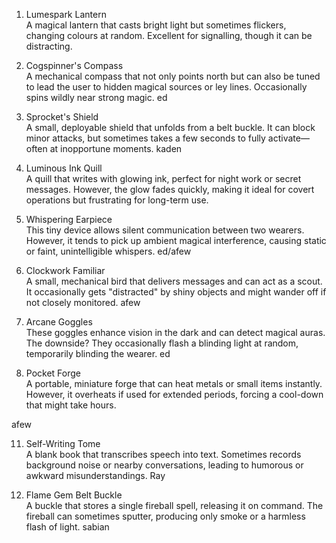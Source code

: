 1. Lumespark Lantern  
    A magical lantern that casts bright light but sometimes flickers, changing colours at random. Excellent for signalling, though it can be distracting.
    
2. Cogspinner's Compass  
    A mechanical compass that not only points north but can also be tuned to lead the user to hidden magical sources or ley lines. Occasionally spins wildly near strong magic.
ed
    
3. Sprocket's Shield  
    A small, deployable shield that unfolds from a belt buckle. It can block minor attacks, but sometimes takes a few seconds to fully activate—often at inopportune moments.
kaden

1. Luminous Ink Quill  
    A quill that writes with glowing ink, perfect for night work or secret messages. However, the glow fades quickly, making it ideal for covert operations but frustrating for long-term use.
    
5. Whispering Earpiece  
    This tiny device allows silent communication between two wearers. However, it tends to pick up ambient magical interference, causing static or faint, unintelligible whispers.
ed/afew
    
1. Clockwork Familiar  
    A small, mechanical bird that delivers messages and can act as a scout. It occasionally gets "distracted" by shiny objects and might wander off if not closely monitored.
afew

9. Arcane Goggles  
    These goggles enhance vision in the dark and can detect magical auras. The downside? They occasionally flash a blinding light at random, temporarily blinding the wearer.
ed
    
10. Pocket Forge  
    A portable, miniature forge that can heat metals or small items instantly. However, it overheats if used for extended periods, forcing a cool-down that might take hours.

afew

11. Self-Writing Tome  
    A blank book that transcribes speech into text. Sometimes records background noise or nearby conversations, leading to humorous or awkward misunderstandings.
Ray

12. Flame Gem Belt Buckle  
    A buckle that stores a single fireball spell, releasing it on command. The fireball can sometimes sputter, producing only smoke or a harmless flash of light.
sabian



